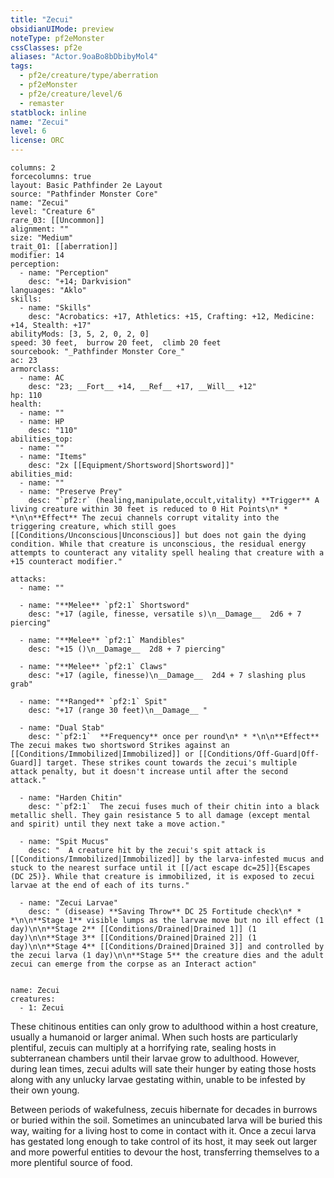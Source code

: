 ```yaml
---
title: "Zecui"
obsidianUIMode: preview
noteType: pf2eMonster
cssClasses: pf2e
aliases: "Actor.9oaBo8bDbibyMol4" 
tags:
  - pf2e/creature/type/aberration
  - pf2eMonster
  - pf2e/creature/level/6
  - remaster
statblock: inline
name: "Zecui"
level: 6
license: ORC
---
```


```statblock
columns: 2
forcecolumns: true
layout: Basic Pathfinder 2e Layout
source: "Pathfinder Monster Core"
name: "Zecui"
level: "Creature 6"
rare_03: [[Uncommon]]
alignment: ""
size: "Medium"
trait_01: [[aberration]]
modifier: 14
perception:
  - name: "Perception"
    desc: "+14; Darkvision"
languages: "Aklo"
skills:
  - name: "Skills"
    desc: "Acrobatics: +17, Athletics: +15, Crafting: +12, Medicine: +14, Stealth: +17"
abilityMods: [3, 5, 2, 0, 2, 0]
speed: 30 feet,  burrow 20 feet,  climb 20 feet
sourcebook: "_Pathfinder Monster Core_"
ac: 23
armorclass:
  - name: AC
    desc: "23; __Fort__ +14, __Ref__ +17, __Will__ +12"
hp: 110
health:
  - name: ""
  - name: HP
    desc: "110"
abilities_top:
  - name: ""
  - name: "Items"
    desc: "2x [[Equipment/Shortsword|Shortsword]]"
abilities_mid:
  - name: ""
  - name: "Preserve Prey"
    desc: "`pf2:r` (healing,manipulate,occult,vitality) **Trigger** A living creature within 30 feet is reduced to 0 Hit Points\n* * *\n\n**Effect** The zecui channels corrupt vitality into the triggering creature, which still goes [[Conditions/Unconscious|Unconscious]] but does not gain the dying condition. While that creature is unconscious, the residual energy attempts to counteract any vitality spell healing that creature with a +15 counteract modifier."

attacks:
  - name: ""

  - name: "**Melee** `pf2:1` Shortsword"
    desc: "+17 (agile, finesse, versatile s)\n__Damage__  2d6 + 7 piercing"

  - name: "**Melee** `pf2:1` Mandibles"
    desc: "+15 ()\n__Damage__  2d8 + 7 piercing"

  - name: "**Melee** `pf2:1` Claws"
    desc: "+17 (agile, finesse)\n__Damage__  2d4 + 7 slashing plus grab"

  - name: "**Ranged** `pf2:1` Spit"
    desc: "+17 (range 30 feet)\n__Damage__ "

  - name: "Dual Stab"
    desc: "`pf2:1`  **Frequency** once per round\n* * *\n\n**Effect** The zecui makes two shortsword Strikes against an [[Conditions/Immobilized|Immobilized]] or [[Conditions/Off-Guard|Off-Guard]] target. These strikes count towards the zecui's multiple attack penalty, but it doesn't increase until after the second attack."

  - name: "Harden Chitin"
    desc: "`pf2:1`  The zecui fuses much of their chitin into a black metallic shell. They gain resistance 5 to all damage (except mental and spirit) until they next take a move action."

  - name: "Spit Mucus"
    desc: "  A creature hit by the zecui's spit attack is [[Conditions/Immobilized|Immobilized]] by the larva-infested mucus and stuck to the nearest surface until it [[/act escape dc=25]]{Escapes (DC 25)}. While that creature is immobilized, it is exposed to zecui larvae at the end of each of its turns."

  - name: "Zecui Larvae"
    desc: " (disease) **Saving Throw** DC 25 Fortitude check\n* * *\n\n**Stage 1** visible lumps as the larvae move but no ill effect (1 day)\n\n**Stage 2** [[Conditions/Drained|Drained 1]] (1 day)\n\n**Stage 3** [[Conditions/Drained|Drained 2]] (1 day)\n\n**Stage 4** [[Conditions/Drained|Drained 3]] and controlled by the zecui larva (1 day)\n\n**Stage 5** the creature dies and the adult zecui can emerge from the corpse as an Interact action"
 
```

```encounter-table
name: Zecui
creatures:
  - 1: Zecui
```



These chitinous entities can only grow to adulthood within a host creature, usually a humanoid or larger animal. When such hosts are particularly plentiful, zecuis can multiply at a horrifying rate, sealing hosts in subterranean chambers until their larvae grow to adulthood. However, during lean times, zecui adults will sate their hunger by eating those hosts along with any unlucky larvae gestating within, unable to be infested by their own young.

Between periods of wakefulness, zecuis hibernate for decades in burrows or buried within the soil. Sometimes an unincubated larva will be buried this way, waiting for a living host to come in contact with it. Once a zecui larva has gestated long enough to take control of its host, it may seek out larger and more powerful entities to devour the host, transferring themselves to a more plentiful source of food.
